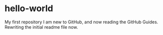 # hello-world
My first repository
I am new to GitHub, and now reading the GitHub Guides.
Rewriting the initial readme file now.
